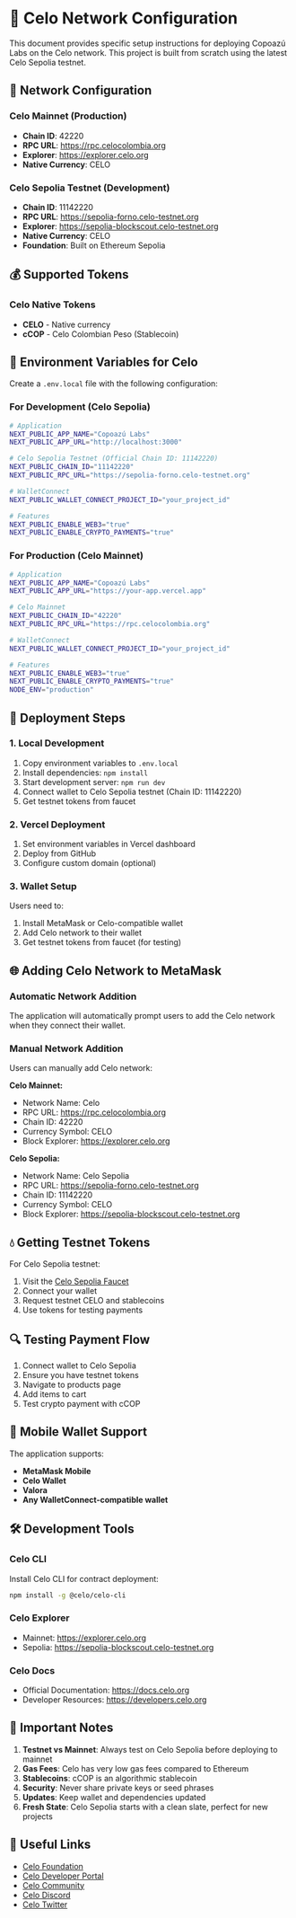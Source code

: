 # 🌾 Celo Network Configuration

This document provides specific setup instructions for deploying Copoazú Labs on the Celo network. This project is built from scratch using the latest Celo Sepolia testnet.

## 🔧 Network Configuration

### Celo Mainnet (Production)
- **Chain ID**: 42220
- **RPC URL**: https://rpc.celocolombia.org
- **Explorer**: https://explorer.celo.org
- **Native Currency**: CELO

### Celo Sepolia Testnet (Development)
- **Chain ID**: 11142220
- **RPC URL**: https://sepolia-forno.celo-testnet.org
- **Explorer**: https://sepolia-blockscout.celo-testnet.org
- **Native Currency**: CELO
- **Foundation**: Built on Ethereum Sepolia

## 💰 Supported Tokens

### Celo Native Tokens
- **CELO** - Native currency
- **cCOP** - Celo Colombian Peso (Stablecoin)

## 🔐 Environment Variables for Celo

Create a `.env.local` file with the following configuration:

### For Development (Celo Sepolia)
```bash
# Application
NEXT_PUBLIC_APP_NAME="Copoazú Labs"
NEXT_PUBLIC_APP_URL="http://localhost:3000"

# Celo Sepolia Testnet (Official Chain ID: 11142220)
NEXT_PUBLIC_CHAIN_ID="11142220"
NEXT_PUBLIC_RPC_URL="https://sepolia-forno.celo-testnet.org"

# WalletConnect
NEXT_PUBLIC_WALLET_CONNECT_PROJECT_ID="your_project_id"

# Features
NEXT_PUBLIC_ENABLE_WEB3="true"
NEXT_PUBLIC_ENABLE_CRYPTO_PAYMENTS="true"
```

### For Production (Celo Mainnet)
```bash
# Application
NEXT_PUBLIC_APP_NAME="Copoazú Labs"
NEXT_PUBLIC_APP_URL="https://your-app.vercel.app"

# Celo Mainnet
NEXT_PUBLIC_CHAIN_ID="42220"
NEXT_PUBLIC_RPC_URL="https://rpc.celocolombia.org"

# WalletConnect
NEXT_PUBLIC_WALLET_CONNECT_PROJECT_ID="your_project_id"

# Features
NEXT_PUBLIC_ENABLE_WEB3="true"
NEXT_PUBLIC_ENABLE_CRYPTO_PAYMENTS="true"
NODE_ENV="production"
```

## 🚀 Deployment Steps

### 1. Local Development
1. Copy environment variables to `.env.local`
2. Install dependencies: `npm install`
3. Start development server: `npm run dev`
4. Connect wallet to Celo Sepolia testnet (Chain ID: 11142220)
5. Get testnet tokens from faucet

### 2. Vercel Deployment
1. Set environment variables in Vercel dashboard
2. Deploy from GitHub
3. Configure custom domain (optional)

### 3. Wallet Setup
Users need to:
1. Install MetaMask or Celo-compatible wallet
2. Add Celo network to their wallet
3. Get testnet tokens from faucet (for testing)

## 🌐 Adding Celo Network to MetaMask

### Automatic Network Addition
The application will automatically prompt users to add the Celo network when they connect their wallet.

### Manual Network Addition
Users can manually add Celo network:

**Celo Mainnet:**
- Network Name: Celo
- RPC URL: https://rpc.celocolombia.org
- Chain ID: 42220
- Currency Symbol: CELO
- Block Explorer: https://explorer.celo.org

**Celo Sepolia:**
- Network Name: Celo Sepolia
- RPC URL: https://sepolia-forno.celo-testnet.org
- Chain ID: 11142220
- Currency Symbol: CELO
- Block Explorer: https://sepolia-blockscout.celo-testnet.org

## 💧 Getting Testnet Tokens

For Celo Sepolia testnet:
1. Visit the [Celo Sepolia Faucet](https://faucet.celo.org/)
2. Connect your wallet
3. Request testnet CELO and stablecoins
4. Use tokens for testing payments

## 🔍 Testing Payment Flow

1. Connect wallet to Celo Sepolia
2. Ensure you have testnet tokens
3. Navigate to products page
4. Add items to cart
5. Test crypto payment with cCOP

## 📱 Mobile Wallet Support

The application supports:
- **MetaMask Mobile**
- **Celo Wallet**
- **Valora**
- **Any WalletConnect-compatible wallet**

## 🛠️ Development Tools

### Celo CLI
Install Celo CLI for contract deployment:
```bash
npm install -g @celo/celo-cli
```

### Celo Explorer
- Mainnet: https://explorer.celo.org
- Sepolia: https://sepolia-blockscout.celo-testnet.org

### Celo Docs
- Official Documentation: https://docs.celo.org
- Developer Resources: https://developers.celo.org

## 🚨 Important Notes

1. **Testnet vs Mainnet**: Always test on Celo Sepolia before deploying to mainnet
2. **Gas Fees**: Celo has very low gas fees compared to Ethereum
3. **Stablecoins**: cCOP is an algorithmic stablecoin
4. **Security**: Never share private keys or seed phrases
5. **Updates**: Keep wallet and dependencies updated
6. **Fresh State**: Celo Sepolia starts with a clean slate, perfect for new projects

## 🔗 Useful Links

- [Celo Foundation](https://celo.org/)
- [Celo Developer Portal](https://developers.celo.org/)
- [Celo Community](https://forum.celo.org/)
- [Celo Discord](https://discord.gg/celo)
- [Celo Twitter](https://twitter.com/CeloOrg)
